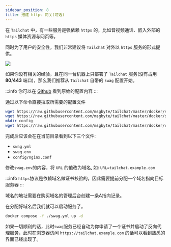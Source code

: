 ```yaml
---
sidebar_position: 8
title: 搭建 https 网关(可选)
---
```


在 `Tailchat` 中，有一些服务是强依赖 `https` 的，比如音视频通话、嵌入外部的 `https` 媒体资源与网页等。

同时为了用户的安全性，我们非常建议将 `Tailchat` 对外以 `https` 服务的形式提供。

![](/img/architecture/https-gateway.excalidraw.svg)

如果你没有相关的经验，且在同一台机器上只部署了 `Tailchat` 服务(没有占用 **80**/**443** 端口)，那么我们推荐从 `Tailchat` 自带的 `swag` 配置开始。

:::info
你可以在 [Github](https://github.com/msgbyte/tailchat/tree/master/docker) 看到原始的配置内容
:::

通过以下命令直接拉取所需要的配置文件
```bash
wget https://raw.githubusercontent.com/msgbyte/tailchat/master/docker/swag.yml
wget https://raw.githubusercontent.com/msgbyte/tailchat/master/docker/swag.env.example -O swag.env
mkdir config
wget https://raw.githubusercontent.com/msgbyte/tailchat/master/docker/config/nginx.conf -O ./config/nginx.conf
```

完成后应该会在在当前目录看到以下三个文件:
- `swag.yml`
- `swag.env`
- `config/nginx.conf`

修改`swag.env`的内容，将 `URL` 的值改为域名, 如: `URL=tailchat.example.com`

:::info
`https`协议是依赖域名做证书校验的，因此需要提前分配一个域名指向目标服务器
:::

域名的地址需要在购买域名的管理后台创建一条A指向记录。

在分配好域名后我们就可以启动服务了。

```bash
docker compose -f ./swag.yml up -d
```

如果一切顺利的话，此时`swag`服务已经自动为你申请了一个证书并启动了反向代理服务，此时在浏览器访问 `https://tailchat.example.com` 的话可以看到熟悉的界面已经出现了。
